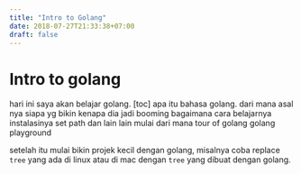 ```yaml
---
title: "Intro to Golang"
date: 2018-07-27T21:33:38+07:00
draft: false
---
```


# Intro to golang

hari ini saya akan belajar golang.
[toc]
apa itu bahasa golang.
dari mana asal nya
siapa yg bikin
kenapa dia jadi booming
bagaimana cara belajarnya
instalasinya
set path dan lain lain
mulai dari mana
tour of golang
golang playground

setelah itu mulai bikin projek kecil dengan golang, misalnya coba replace `tree` yang ada di linux atau di mac dengan `tree` yang dibuat dengan golang.
